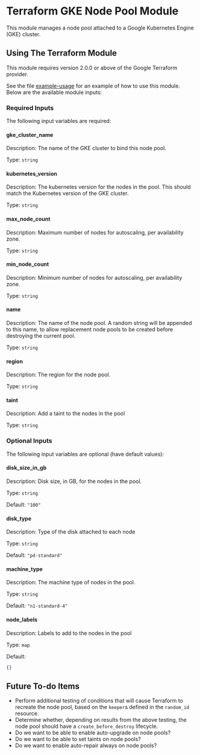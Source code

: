 # Terraform GKE Node Pool Module

This module manages a node pool attached to a Google Kubernetes Engine (GKE) cluster.

## Using The Terraform Module

This module requires version 2.0.0 or above of the Google Terraform provider.

See the file [example-usage](./example-usage) for an example of how to use this module. Below are the available module inputs:

### Required Inputs

The following input variables are required:

#### gke\_cluster\_name

Description: The name of the GKE cluster to bind this node pool.

Type: `string`

#### kubernetes\_version

Description: The kubernetes version for the nodes in the pool. This should match the Kubernetes version of the GKE cluster.

Type: `string`

#### max\_node\_count

Description: Maximum number of nodes for autoscaling, per availability zone.

Type: `string`

#### min\_node\_count

Description: Minimum number of nodes for autoscaling, per availability zone.

Type: `string`

#### name

Description: The name of the node pool. A random string will be appended to this name, to allow replacement node pools to be created before destroying the current pool.

Type: `string`

#### region

Description: The region for the node pool.

Type: `string`

#### taint

Description: Add a taint to the nodes in the pool

Type: `string`

### Optional Inputs

The following input variables are optional (have default values):

#### disk\_size\_in\_gb

Description: Disk size, in GB, for the nodes in the pool.

Type: `string`

Default: `"100"`

#### disk\_type

Description: Type of the disk attached to each node

Type: `string`

Default: `"pd-standard"`

#### machine\_type

Description: The machine type of nodes in the pool.

Type: `string`

Default: `"n1-standard-4"`

#### node\_labels

Description: Labels to add to the nodes in the pool

Type: `map`

Default:

```json
{}
```


## Future To-do Items

* Perform additional testing  of conditions that will cause Terraform to recreate the node pool, based on the `keeper`s defined in the `random_id` resource.
* Determine whether, depending on results from the above testing, the node pool should have a `create_before_destroy` lifecycle.
* Do we want to be able to enable auto-upgrade on node pools?
* Do we want to be able to set taints on node pools?
* Do we want to enable auto-repair always on node pools?